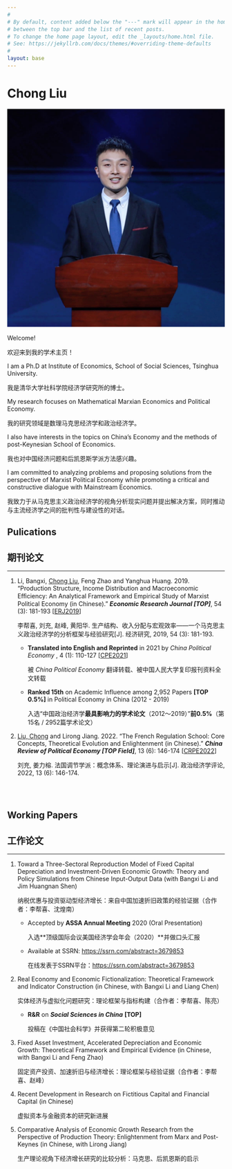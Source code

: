 ```yaml
---
#
# By default, content added below the "---" mark will appear in the home page
# between the top bar and the list of recent posts.
# To change the home page layout, edit the _layouts/home.html file.
# See: https://jekyllrb.com/docs/themes/#overriding-theme-defaults
#
layout: base
---
```



# Chong Liu

![photo](zhaopian.jpg)

Welcome!

欢迎来到我的学术主页！

I am a Ph.D at Institute of Economics, School of Social Sciences, Tsinghua University.

我是清华大学社科学院经济学研究所的博士。

My research focuses on Mathematical Marxian Economics and Political Economy.

我的研究领域是数理马克思经济学和政治经济学。

I also have interests in the topics on China’s Economy and the methods of post-Keynesian School of Economics.

我也对中国经济问题和后凯恩斯学派方法感兴趣。

I am committed to analyzing problems and proposing solutions from the perspective of Marxist Political Economy while promoting a critical and constructive dialogue with Mainstream Economics.

我致力于从马克思主义政治经济学的视角分析现实问题并提出解决方案，同时推动与主流经济学之间的批判性与建设性的对话。


## Pulications
## 期刊论文

------

1. Li, Bangxi, <u>Chong Liu</u>, Feng Zhao and Yanghua Huang. 2019. “Production Structure, Income Distribution and Macroeconomic Eﬀiciency: An Analytical Framework and Empirical Study of Marxist Political Economy (in Chinese).” ***Economic Research Journal [TOP]***, 54 (3): 181-193 [[ERJ2019](https://github.com/Chong-THU/LiuChong/blob/master/file/chinchilla_law.pdf)]

   李帮喜, 刘充, 赵峰, 黄阳华. 生产结构、收入分配与宏观效率——一个马克思主义政治经济学的分析框架与经验研究[J]. 经济研究, 2019, 54 (3): 181-193.

   - **Translated into English and Reprinted** in 2021 by _China Political Economy_ , 4 (1): 110-127 [[CPE2021](https://github.com/Chong-THU/LiuChong/blob/master/file/chinchilla_law.pdf)]
  
        被 *China Political Economy* 翻译转载、被中国人民大学复印报刊资料全文转载

   - **Ranked 15th** on Academic Influence among 2,952 Papers **[TOP 0.5%]** in Political Economy in
    China (2012 - 2019)

        入选“中国政治经济学**最具影响力的学术论文**（2012～2019）”**前0.5%**（第15名 / 2952篇学术论文）

1. <u>Liu, Chong</u> and Lirong Jiang. 2022. “The French Regulation School: Core Concepts, Theoretical Evolution and Enlightenment (in Chinese).” ***China Review of Political Economy [TOP Field]***, 13 (6): 146-174 [[CRPE2022](https://github.com/Chong-THU/LiuChong/blob/master/file/chinchilla_law.pdf)]

    刘充, 姜力榕. 法国调节学派：概念体系、理论演进与启示[J]. 政治经济学评论, 2022, 13 (6): 146-174.

<br/>
<br/>

## Working Papers
## 工作论文

-----

1. Toward a Three-Sectoral Reproduction Model of Fixed Capital Depreciation and Investment-Driven Economic Growth: Theory and Policy Simulations from Chinese Input-Output Data (with Bangxi Li and Jim Huangnan Shen)
   
   纳税优惠与投资驱动型经济增长：来自中国加速折旧政策的经验证据（合作者：李帮喜、沈煌南）

   - Accepted by **ASSA Annual Meeting** 2020 (Oral Presentation)

        入选**顶级国际会议美国经济学会年会（2020）**并做口头汇报

   - Available at SSRN: https://ssrn.com/abstract=3679853

        在线发表于SSRN平台：https://ssrn.com/abstract=3679853

2. Real Economy and Economic Fictionalization: Theoretical Framework and Indicator Construction (in Chinese, with Bangxi Li and Liang Chen)

    实体经济与虚拟化问题研究：理论框架与指标构建（合作者：李帮喜、陈亮）

   - **R&R** on **_Social Sciences in China_** **[TOP]**

        投稿在《中国社会科学》并获得第二轮积极意见

3. Fixed Asset Investment, Accelerated Depreciation and Economic Growth: Theoretical Framework and Empirical Evidence (in Chinese, with Bangxi Li and Feng Zhao)
   
   固定资产投资、加速折旧与经济增长：理论框架与经验证据（合作者：李帮喜、赵峰）

4. Recent Development in Research on Fictitious Capital and Financial Capital (in Chinese)

    虚拟资本与金融资本的研究新进展

5. Comparative Analysis of Economic Growth Research from the Perspective of Production Theory: Enlightenment from Marx and Post-Keynes (in Chinese, with Lirong Jiang)

    生产理论视角下经济增长研究的比较分析：马克思、后凯恩斯的启示

<br/>
<br/>